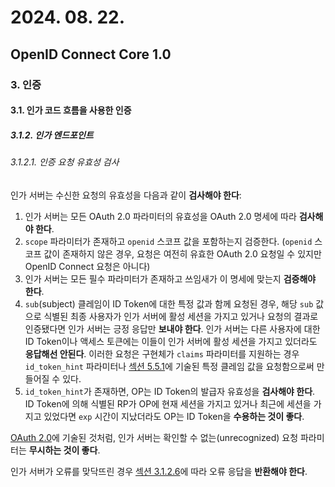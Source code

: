 # 2024. 08. 22.

## OpenID Connect Core 1.0

### 3. 인증

#### 3.1. 인가 코드 흐름을 사용한 인증

##### 3.1.2. 인가 엔드포인트

###### 3.1.2.1. 인증 요청 유효성 검사

인가 서버는 수신한 요청의 유효성을 다음과 같이 **검사해야 한다**:

1. 인가 서버는 모든 OAuth 2.0 파라미터의 유효성을 OAuth 2.0 명세에 따라 **검사해야 한다**.
2. `scope` 파라미터가 존재하고 `openid` 스코프 값을 포함하는지 검증한다. (`openid` 스코프 값이 존재하지 않은 경우, 요청은 여전히 유효한 OAuth 2.0 요청일 수 있지만 OpenID Connect 요청은 아니다)
3. 인가 서버는 모든 필수 파라미터가 존재하고 쓰임새가 이 명세에 맞는지 **검증해야 한다**.
4. `sub`(subject) 클레임이 ID Token에 대한 특정 값과 함께 요청된 경우, 해당 `sub` 값으로 식별된 최종 사용자가 인가 서버에 활성 세션을 가지고 있거나 요청의 결과로 인증됐다면 인가 서버는 긍정 응답만 **보내야 한다**. 인가 서버는 다른 사용자에 대한 ID Token이나 액세스 토큰에는 이들이 인가 서버에 활성 세션을 가지고 있더라도 **응답해선 안된다**. 이러한 요청은 구현체가 `claims` 파라미터를 지원하는 경우 `id_token_hint` 파라미터나 [섹션 5.5.1][oidc-core-section-5-5-1]에 기술된 특정 클레임 값을 요청함으로써 만들어질 수 있다.
5. `id_token_hint`가 존재하면, OP는 ID Token의 발급자 유효성을 **검사해야 한다**. ID Token에 의해 식별된 RP가 OP에 현재 세션을 가지고 있거나 최근에 세션을 가지고 있었다면 `exp` 시간이 지났더라도 OP는 ID Token을 **수용하는 것이 좋다**.

[OAuth 2.0][rfc-6749]에 기술된 것처럼, 인가 서버는 확인할 수 없는(unrecognized) 요청 파라미터는 **무시하는 것이 좋다**.

인가 서버가 오류를 맞닥뜨린 경우 [섹션 3.1.2.6][oidc-core-section-3-1-2-6]에 따라 오류 응답을 **반환해야 한다**.



[oidc-core-section-5-5-1]: https://openid.net/specs/openid-connect-core-1_0.html#IndividualClaimsRequests
[rfc-6749]: https://www.rfc-editor.org/rfc/rfc6749.html
[oidc-core-section-3-1-2-6]: https://openid.net/specs/openid-connect-core-1_0.html#AuthError